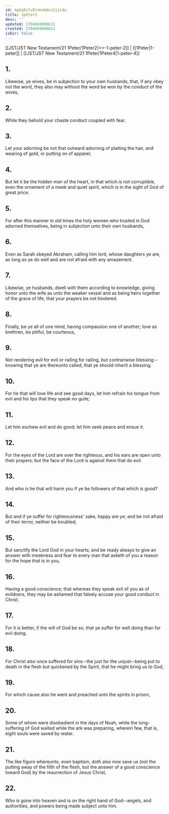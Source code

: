 ```yaml
---
id: 4g6q9i7v8lmhab6nz1iisdw
title: 1peter3
desc: ''
updated: 1704669006611
created: 1704669006611
isDir: false
---
```

[[JST/JST New Testament/21 1Peter/1Peter2|<<-1-peter-2]] | [[1Peter|1-peter]] | [[JST/JST New Testament/21 1Peter/1Peter4|1-peter-4]]
## 1.
Likewise, ye wives, be in subjection to your own husbands, that, if any obey not the word, they also may without the word be won by the conduct of the wives,
## 2.
While they behold your chaste conduct coupled with fear.
## 3.
Let your adorning be not that outward adorning of plaiting the hair, and wearing of gold, or putting on of apparel;
## 4.
But let it be the hidden man of the heart, in that which is not corruptible, even the ornament of a meek and quiet spirit, which is in the sight of God of great price.
## 5.
For after this manner in old times the holy women who trusted in God adorned themselves, being in subjection unto their own husbands,
## 6.
Even as Sarah obeyed Abraham, calling him lord, whose daughters ye are, as long as ye do well and are not afraid with any amazement.
## 7.
Likewise, ye husbands, dwell with them according to knowledge, giving honor unto the wife as unto the weaker vessel and as being heirs together of the grace of life, that your prayers be not hindered.
## 8.
Finally, be ye all of one mind, having compassion one of another; love as brethren, be pitiful, be courteous,
## 9.
Not rendering evil for evil or railing for railing, but contrariwise blessing\--knowing that ye are thereunto called, that ye should inherit a blessing.
## 10.
For he that will love life and see good days, let him refrain his tongue from evil and his lips that they speak no guile;
## 11.
Let him eschew evil and do good; let him seek peace and ensue it.
## 12.
For the eyes of the Lord are over the righteous, and his ears are open unto their prayers; but the face of the Lord is against them that do evil.
## 13.
And who is he that will harm you if ye be followers of that which is good?
## 14.
But and if ye suffer for righteousness\' sake, happy are ye; and be not afraid of their terror, neither be troubled;
## 15.
But sanctify the Lord God in your hearts; and be ready always to give an answer with meekness and fear to every man that asketh of you a reason for the hope that is in you,
## 16.
Having a good conscience; that whereas they speak evil of you as of evildoers, they may be ashamed that falsely accuse your good conduct in Christ.
## 17.
For it is better, if the will of God be so, that ye suffer for well doing than for evil doing.
## 18.
For Christ also once suffered for sins\--the just for the unjust\--being put to death in the flesh but quickened by the Spirit, that he might bring us to God,
## 19.
For which cause also he went and preached unto the spirits in prison,
## 20.
Some of whom were disobedient in the days of Noah, while the long-suffering of God waited while the ark was preparing, wherein few, that is, eight souls were saved by water.
## 21.
The like figure whereunto, even baptism, doth also now save us (not the putting away of the filth of the flesh, but the answer of a good conscience toward God) by the resurrection of Jesus Christ,
## 22.
Who is gone into heaven and is on the right hand of God\--angels, and authorities, and powers being made subject unto him.

